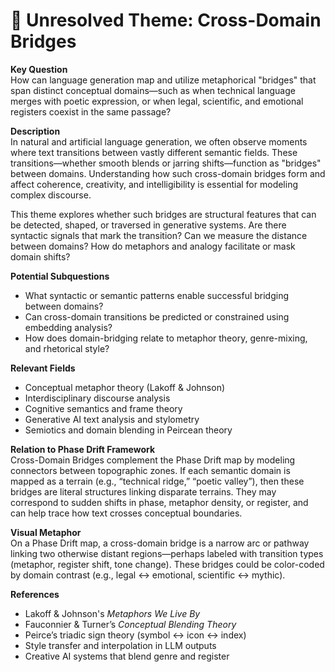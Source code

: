 # 🧩 Unresolved Theme: Cross-Domain Bridges

**Key Question**  
How can language generation map and utilize metaphorical "bridges" that span distinct conceptual domains—such as when technical language merges with poetic expression, or when legal, scientific, and emotional registers coexist in the same passage?

**Description**  
In natural and artificial language generation, we often observe moments where text transitions between vastly different semantic fields. These transitions—whether smooth blends or jarring shifts—function as "bridges" between domains. Understanding how such cross-domain bridges form and affect coherence, creativity, and intelligibility is essential for modeling complex discourse.

This theme explores whether such bridges are structural features that can be detected, shaped, or traversed in generative systems. Are there syntactic signals that mark the transition? Can we measure the distance between domains? How do metaphors and analogy facilitate or mask domain shifts?

**Potential Subquestions**
- What syntactic or semantic patterns enable successful bridging between domains?
- Can cross-domain transitions be predicted or constrained using embedding analysis?
- How does domain-bridging relate to metaphor theory, genre-mixing, and rhetorical style?

**Relevant Fields**
- Conceptual metaphor theory (Lakoff & Johnson)  
- Interdisciplinary discourse analysis  
- Cognitive semantics and frame theory  
- Generative AI text analysis and stylometry  
- Semiotics and domain blending in Peircean theory

**Relation to Phase Drift Framework**  
Cross-Domain Bridges complement the Phase Drift map by modeling connectors between topographic zones. If each semantic domain is mapped as a terrain (e.g., “technical ridge,” “poetic valley”), then these bridges are literal structures linking disparate terrains. They may correspond to sudden shifts in phase, metaphor density, or register, and can help trace how text crosses conceptual boundaries.

**Visual Metaphor**  
On a Phase Drift map, a cross-domain bridge is a narrow arc or pathway linking two otherwise distant regions—perhaps labeled with transition types (metaphor, register shift, tone change). These bridges could be color-coded by domain contrast (e.g., legal ↔ emotional, scientific ↔ mythic).

**References**
- Lakoff & Johnson's *Metaphors We Live By*  
- Fauconnier & Turner’s *Conceptual Blending Theory*  
- Peirce’s triadic sign theory (symbol ↔ icon ↔ index)  
- Style transfer and interpolation in LLM outputs  
- Creative AI systems that blend genre and register
